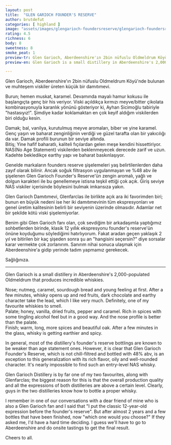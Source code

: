 ```yaml
---
layout: post
title:  "GLEN GARIOCH FOUNDER'S RESERVE"
author: brutdefut
categories: [ highland ]
image: "assets/images/glengarioch-foundersreserve/glengarioch-foundersreserve.jpeg"
rating: 4.5
richness: 6
body: 8
sweetness: 8
smoke_peat: 1
preview-tr: Glen Garioch, Aberdeenshire'ın 2bin nüfuslu Oldmeldrum Köyü'nde bulunan ve muhteşem viskiler üreten küçük bir damıtımevi.   
preview-en: Glen Garioch is a small distillery in Aberdeenshire's 2,000-populated Oldmeldrum that produces incredible whiskies.  

---
```


Glen Garioch, Aberdeenshire'ın 2bin nüfuslu Oldmeldrum Köyü'nde bulunan ve muhteşem viskiler üreten küçük bir damıtımevi.  

Burun; hemen muskat, karamel. Devamında mayalı hamur kokusu ile başlangıçta genç bir his veriyor. Viski açıldıkça kırmızı meyve/bitter çikolata kombinasyonuyla karanlık yönünü gösteriyor ki, Ayhan Sicimoğlu tabiriyle "hastasıyız!". Şimdiye kadar koklamaktan en çok keyif aldığım viskilerden biri olduğu kesin.  

Damak; bal, vanilya, kurutulmuş meyve aromaları, biber ve yine karamel. Genç yaşın ve baharat zenginliğinin verdiği ve güzel tarafta olan bir yakıcılığı da var. Damak profili burunun bir seviye altında.  
Bitiş; Yine hafif baharatlı, kaliteli fıçılardan gelen meşe kendini hissettiriyor. NAS(No Age Statement) viskilerden beklenmeyecek derecede zarif ve uzun.  
Kadehte bekledikçe earthy yapı ve baharat baskınlaşıyor.  

Genelde markaların founders reserve şişelemeleri yaş belirtilenlerden daha zayıf olarak bilinir. Ancak soğuk filtrasyon uygulanmayan ve %48 abv ile şişelenen Glen Garioch Founder's Reserve'ün zengin aromalı, yağlı ve dolgun karakteri ile bu genellemeye istisna teşkil ettiği çok açık. Giriş seviye NAS viskiler içerisinde böylesini bulmak imkansıza yakın.  

Glen Garioch Damıtımevi, Glenfarclas ile birlikte açık ara iki favorimden biri; bunun en büyük nedeni ise her iki damıtımevinin tüm ekspresyonları ve genel üretim kalitesinin belirli bir seviyenin üzerinde olmasıdır. Adamlar net bir şekilde kötü viski şişelemiyorlar.  

Benim gibi Glen Garioch fanı olan, çok sevdiğim bir arkadaşımla yaptığımız sohbetlerden birinde, klasik 12 yıllık ekspresyonu founder's reserve'ün önüne koyduğumu söylediğimi hatırlıyorum. Fakat aradan geçen yaklaşık 2 yıl ve bitirilen bir kaç şişeden sonra şu an "hangisini seçersin?" diye sorsalar karar vermekte çok zorlanırım. Sanırım nihai sonuca ulaşmak için Aberdeenshire'a gidip yerinde tadım yapmamız gerekecek.  

Sağlığınıza. 
 
-----------------------------------------------

<p id="english"></p>

Glen Garioch is a small distillery in Aberdeenshire's 2,000-populated Oldmeldrum that produces incredible whiskies.  

Nose; nutmeg, caramel, sourdough bread and young feeling at first. After a few minutes, whisky opens up and red fruits, dark chocolate and earthy character take the lead, which I like very much. Definitely, one of my favourite whiskies to smell.  
Palate; honey, vanilla, dried fruits, pepper and caramel. Rich in spices with some tingling alcohol feel but in a good way. And the nose profile is better than the palate.  
Finish; warm, long, more spices and beautiful oak. 
After a few minutes in the glass, whisky is getting earthier and spicy.  

In general, most of the distillery's founder's reserve bottlings are known to be weaker than age statement ones. However, it is clear that Glen Garioch Founder's Reserve, which is not chill-filtred and bottled with 48% abv, is an exception to this generalization with its rich flavor, oily and well-rounded character. It's nearly impossible to find such an entry-level NAS whisky.  

Glen Garioch Distillery is by far one of my two favourites, along with Glenfarclas; the biggest reason for this is that the overall production quality and all the expressions of both distilleries are above a certain level. Clearly, guys in the two distilleries know how to bottle a proper whisky.  

I remember in one of our conversations with a dear friend of mine who is also a Glen Garioch fan and I said that "I put the classic 12-year-old expression before the founder's reserve". But after almost 2 years and a few bottles that have been finished, now "which one would you choose?" If they asked me, I'd have a hard time deciding. I guess we'll have to go to Aberdeenshire and do onsite tastings to get the final result.  

Cheers to all.      
  
